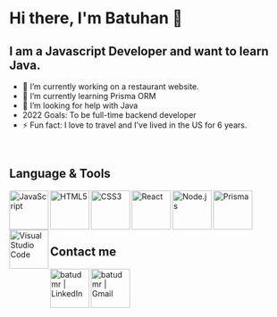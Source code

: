 # Hi there, I'm Batuhan 👋

## I am a Javascript Developer and want to learn Java.

- 🔭 I’m currently working on a restaurant website.
- 🌱 I’m currently learning Prisma ORM
- 🤔 I’m looking for help with Java
- 2022 Goals: To be full-time backend developer
- ⚡ Fun fact: I love to travel and I've lived in the US for 6 years.

<br />

## Language & Tools

<img align="left" alt="JavaScript" width="70px" src="https://www.svgrepo.com/show/353925/javascript.svg" height="70px" />
<img align="left" alt="HTML5" width="70px" src="https://www.svgrepo.com/show/349402/html5.svg" height="70px" />
<img align="left" alt="CSS3" width="70px" src="https://www.svgrepo.com/show/349330/css3.svg" />
<img align="left" alt="React" width="70px" src="https://www.svgrepo.com/show/354259/react.svg" height="70px" />
<img align="left" alt="Node.js" width="70px" src="https://www.svgrepo.com/show/354118/nodejs.svg" height="70px" />
<img align="left" alt="Prisma" width="70px" src="https://logowik.com/content/uploads/images/prisma2244.jpg" height="70px" />
<img align="left" alt="Visual Studio Code" width="70px" src="https://www.svgrepo.com/show/303535/visual-studio-code-logo.svg" height="70px" />

<br />
<br />
<br />
<br />

## Contact me

[<img align="left" alt="batudmr | LinkedIn" width="70px" height="70px" src="https://www.svgrepo.com/show/157006/linkedin.svg" />][linkedin]
[<img align="left" alt="batudmr | Gmail" width="70px" height="70px" src="https://www.svgrepo.com/show/223047/gmail.svg" />][gmail]

[linkedin]: https://www.linkedin.com/in/batuhandmr/
[gmail]: mailto:batuhandmr12@gmail.com
